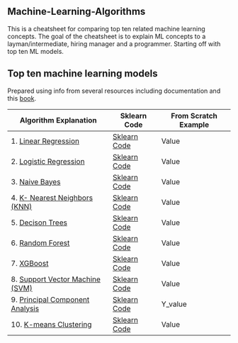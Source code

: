## Machine-Learning-Algorithms

This is a cheatsheet for comparing top ten related machine learning concepts.
The goal of the cheatsheet is to explain ML concepts to a layman/intermediate, hiring manager and a programmer.
Starting off with top ten ML models.

## Top ten machine learning models
Prepared using info from several resources including documentation and this [book](https://www.oreilly.com/library/view/practical-statistics-for/9781491952955/).

|Algorithm Explanation|Sklearn Code| From Scratch Example|
|---|---|----|
|1. [Linear Regression](https://github.com/KevinLolochum/Top-Ten-Machine-Learning/blob/main/Linear_Regression.ipynb) |[Sklearn Code](https://github.com/KevinLolochum/Top-Ten-Machine-Learning/blob/main/Linear%20Regression.py)|Value|
|2. [Logistic Regression](https://github.com/KevinLolochum/Top-Ten-Machine-Learning/blob/main/Logistic_Regression.ipynb) |[Sklearn Code](https://github.com/KevinLolochum/Top-Ten-Machine-Learning/blob/main/Logistic%20Regression.py)|Value|
|3. [Naive Bayes](https://github.com/KevinLolochum/Top-Ten-Machine-Learning/blob/main/Naive_Bayes.ipynb) |[Sklearn Code](https://github.com/KevinLolochum/Top-Ten-Machine-Learning/blob/main/Naive%20Bayes.py)|Value|
|4. [K- Nearest Neighbors (KNN)](https://github.com/KevinLolochum/Top-Ten-Machine-Learning/blob/main/K_Nearest_Neighbors.ipynb)|[Sklearn Code](https://github.com/KevinLolochum/Top-Ten-Machine-Learning/blob/main/KNNs.py)|Value|
|5. [Decison Trees](https://github.com/KevinLolochum/Top-Ten-Machine-Learning/blob/main/Decision_Trees.ipynb)|[Sklearn Code](https://github.com/KevinLolochum/Top-Ten-Machine-Learning/blob/main/Decision%20Trees.py)|Value|
|6. [Random Forest](https://github.com/KevinLolochum/Top-Ten-Machine-Learning/blob/main/Random_Forest.ipynb)|[Sklearn Code](https://github.com/KevinLolochum/Top-Ten-Machine-Learning/blob/main/Random%20Forest.py)|Value|
|7. [XGBoost](https://github.com/KevinLolochum/Top-Ten-Machine-Learning/blob/main/XGBoost.ipynb)|[Sklearn Code](https://github.com/KevinLolochum/Top-Ten-Machine-Learning/blob/main/XGBoost.py)|Value|
|8. [Support Vector Machine (SVM)](https://github.com/KevinLolochum/Top-Ten-Machine-Learning/blob/main/Support_Vector_Machines_(SVM).ipynb)|[Sklearn Code](https://github.com/KevinLolochum/Top-Ten-Machine-Learning/blob/main/Support%20Vector%20Machines.py)|Value|
|9. [Principal Component Analysis](https://github.com/KevinLolochum/Top-Ten-Machine-Learning/blob/main/Principal_Component_Analysis.ipynb)|[Sklearn Code](https://github.com/KevinLolochum/Top-Ten-Machine-Learning/blob/main/PCA.py)|Y_value|
|10. [K-means Clustering](https://github.com/KevinLolochum/Top-Ten-Machine-Learning/blob/main/K_Means_Clustering.ipynb)|[Sklearn Code](https://github.com/KevinLolochum/Top-Ten-Machine-Learning/blob/main/K-means.py)|Value|
   

